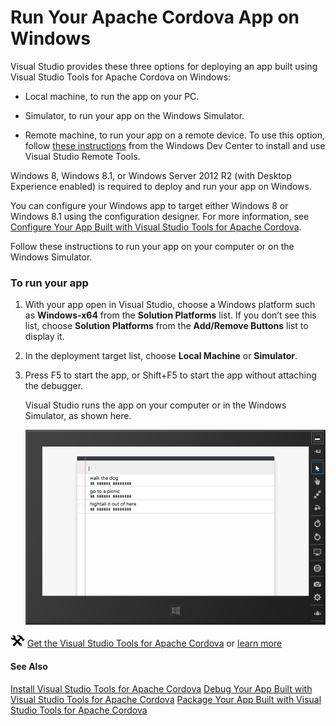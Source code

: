 <properties
   pageTitle="Debug Your App Built with Visual Studio Tools for Apache Cordova | Cordova"
   description="description"
   services="na"
   documentationCenter=""
   authors="Mikejo5000"
   tags=""/>
<tags
   ms.service="na"
   ms.devlang="javascript"
   ms.topic="article"
   ms.tgt_pltfrm="mobile-multiple"
   ms.workload="na"
   ms.date="09/10/2015"
   ms.author="mikejo"/>
# Run Your Apache Cordova App on Windows


Visual Studio provides these three options for deploying an app built using Visual Studio Tools for Apache Cordova on Windows:

*   Local machine, to run the app on your PC.

*   Simulator, to run your app on the Windows Simulator.

*   Remote machine, to run your app on a remote device. To use this option, follow [these instructions](https://msdn.microsoft.com/library/windows/apps/hh441469.aspx) from the Windows Dev Center to install and use Visual Studio Remote Tools.

Windows 8, Windows 8.1, or Windows Server 2012 R2 (with Desktop Experience enabled) is required to deploy and run your app on Windows.

You can configure your Windows app to target either Windows 8 or Windows 8.1 using the configuration designer. For more information, see [Configure Your App Built with Visual Studio Tools for Apache Cordova](https://msdn.microsoft.com/en-us/library/dn757053.aspx).

Follow these instructions to run your app on your computer or on the Windows Simulator.

### To run your app

1.  With your app open in Visual Studio, choose a Windows platform such as **Windows-x64** from the **Solution Platforms** list. If you don’t see this list, choose **Solution Platforms** from the **Add/Remove Buttons** list to display it.

2.  In the deployment target list, choose **Local Machine** or **Simulator**.

3.  Press F5 to start the app, or Shift+F5 to start the app without attaching the debugger.

    Visual Studio runs the app on your computer or in the Windows Simulator, as shown here.

    ![Running an app on the Windows Simulator](media/run-app-windows/run-windows-simulator.png)

![Download the tools](media/run-app-windows/run-windows-download-link.png) [Get the Visual Studio Tools for Apache Cordova](http://aka.ms/mchm38) or [learn more](https://www.visualstudio.com/cordova-vs.aspx)

#### See Also

[Install Visual Studio Tools for Apache Cordova](https://msdn.microsoft.com/en-us/library/dn757054.aspx)
[Debug Your App Built with Visual Studio Tools for Apache Cordova](https://msdn.microsoft.com/en-us/library/dn757061.aspx)
[Package Your App Built with Visual Studio Tools for Apache Cordova](https://msdn.microsoft.com/en-us/library/dn757048.aspx)
